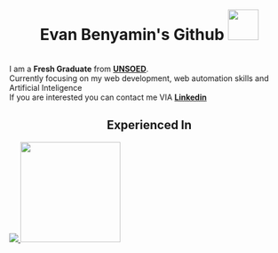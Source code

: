 <h1 align=center>Evan Benyamin's Github <img width = "55px" src = "https://github.com/user-attachments/assets/f34affb2-22f2-48e6-8329-1d551bc3722b](https://www.google.com/url?sa=i&url=https%3A%2F%2Fworldvectorlogo.com%2Flogo%2Fgithub-icon-2&psig=AOvVaw1zePZKRbGiIqBL2SHeDxH2&ust=1739985554077000&source=images&cd=vfe&opi=89978449&ved=0CBEQjRxqFwoTCPDK-LjdzYsDFQAAAAAdAAAAABAN)"/> </h1>
 <br>
I am a <b>Fresh Graduate</b> from <a href = "https://www.unsoed.ac.id"><b>UNSOED</b></a>.
<br>Currently focusing on my web development, web automation skills and Artificial Inteligence<br>
If you are interested you can contact me VIA <a href = "https://www.linkedin.com/in/evan-benyamin"><b>Linkedin</b></a>
</div>
<div> 
   <h2 align = "center"> Experienced In </h2> 
</div>
   <a href="https://github.com/EvanBenyamin">
   <img src="https://github-readme-stats.vercel.app/api/top-langs/?username=EvanBenyamin&layout=donut-vertical&theme=merko"/>
   <img height="180em" src="https://github-readme-stats-eight-theta.vercel.app/api?username=EvanBenyamin&show_icons=true&theme=onedark&include_all_commits=true&count_private=true"/>
</a>
</p>
